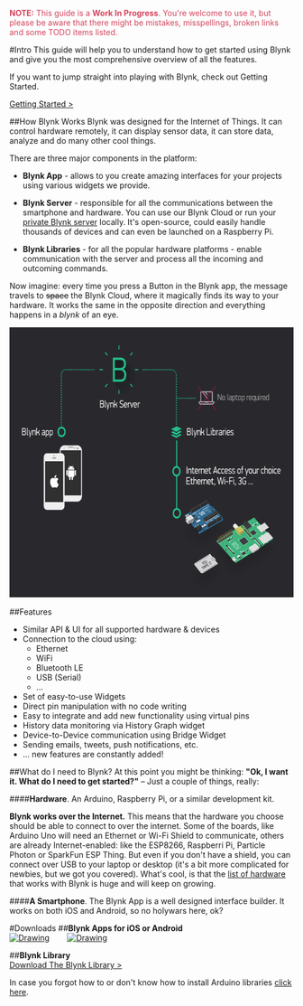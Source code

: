 <span style="color:#D3435C;">**NOTE:** This guide is a **Work In Progress**. You're welcome to use it, but please be aware that there might be mistakes, misspellings, broken links and some TODO items listed.</span>

#Intro
This guide will help you to understand how to get started using Blynk and give you the most comprehensive overview of all the features.
 
If you want to jump straight into playing with Blynk, check out Getting Started.
<br>

[Getting Started >](http://docs.blynk.cc/#getting-started)

##How Blynk Works
Blynk was designed for the Internet of Things. It can control hardware remotely, it can display sensor data, 
it can store data, analyze and do many other cool things. 

There are three major components in the platform: 

- **Blynk App** - allows to you create amazing interfaces for your projects using various widgets we provide.

- **Blynk Server** - responsible for all the communications between the smartphone and hardware. 
You can use our Blynk Cloud or run your [private Blynk server](http://docs.blynk.cc/#blynk-server-requirements) locally. 
It's open-source, could easily handle thousands of devices and can even be launched on a Raspberry Pi.

- **Blynk Libraries** - for all the popular hardware platforms - enable communication with the server and 
process all the incoming and outcoming commands.

Now imagine: every time you press a Button in the Blynk app, the message travels to ~~space~~ the Blynk Cloud, 
where it magically finds its way to your hardware. It works the same in the opposite direction and 
everything happens in a *blynk* of an eye.

<img src="images/architecture.png" style="width: 640px; height:478px"/>

##Features
* Similar API & UI for all supported hardware & devices
* Connection to the cloud using:
  * Ethernet
  * WiFi
  * Bluetooth LE
  * USB (Serial)
  * ...
* Set of easy-to-use Widgets
* Direct pin manipulation with no code writing
* Easy to integrate and add new functionality using virtual pins
* History data monitoring via History Graph widget
* Device-to-Device communication using Bridge Widget
* Sending emails, tweets, push notifications, etc.
* ... new features are constantly added!

##What do I need to Blynk?
At this point you might be thinking: **"Ok, I want it. What do I need to get started?"** – Just a couple of things, really:

####**Hardware**. 
An Arduino, Raspberry Pi, or a similar development kit.

**Blynk works over the Internet.** 
This means that the hardware you choose should be able to connect to over the internet. Some of the boards, like Arduino Uno 
will need an Ethernet or Wi-Fi Shield to communicate, others are already Internet-enabled: like the ESP8266, Raspberri Pi, 
Particle Photon or SparkFun ESP Thing. But even if you don't have a shield, you can connect over USB to your 
laptop or desktop (it's a bit more complicated for newbies, but we got you covered). 
What's cool, is that the [list of hardware](http://docs.blynk.cc/#list-of-supported-hardware) that works with Blynk is huge and will keep on growing. 
  
####**A Smartphone**. 
The Blynk App is a well designed interface builder. It works on both iOS and Android, so no holywars here, ok? 

#Downloads
##**Blynk Apps for iOS or Android** <br> 
[<img src="http://static1.squarespace.com/static/54765ba7e4b0d055ee0b47a6/t/55515fd0e4b08237a78598e2/1431396305454/?format=500w" alt="Drawing" style=" width: 150px; height:53px"/>](https://itunes.apple.com/us/app/blynk-control-arduino-raspberry/id808760481?ls=1&mt=8)  &nbsp; &nbsp; &nbsp; &nbsp;[<img src="http://static1.squarespace.com/static/54765ba7e4b0d055ee0b47a6/t/55515fe8e4b08237a785995e/1431396357648/?format=750w" alt="Drawing" style=" width: 200px; height:53px"/>](https://play.google.com/store/apps/details?id=cc.blynk)

##**Blynk Library** <br>
[Download The Blynk Library >](https://github.com/blynkkk/blynk-library/releases/latest)

In case you forgot how to or don't know how to install Arduino libraries [click here](http://www.arduino.cc/en/guide/libraries).
